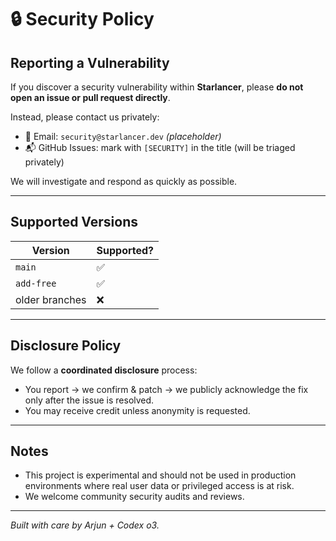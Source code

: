 # 🔒 Security Policy

## Reporting a Vulnerability

If you discover a security vulnerability within **Starlancer**, please **do not open an issue or pull request directly**.

Instead, please contact us privately:

- 📧 Email: `security@starlancer.dev` *(placeholder)*
- 📬 GitHub Issues: mark with `[SECURITY]` in the title (will be triaged privately)

We will investigate and respond as quickly as possible.

---

## Supported Versions

| Version | Supported? |
|---------|------------|
| `main`  | ✅ |
| `add-free` | ✅ |
| older branches | ❌ |

---

## Disclosure Policy

We follow a **coordinated disclosure** process:

- You report → we confirm & patch → we publicly acknowledge the fix only after the issue is resolved.
- You may receive credit unless anonymity is requested.

---

## Notes

- This project is experimental and should not be used in production environments where real user data or privileged access is at risk.
- We welcome community security audits and reviews.

---

*Built with care by Arjun + Codex o3.*
